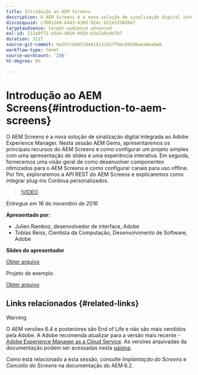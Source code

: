 ```yaml
---
title: Introdução ao AEM Screens
description: O AEM Screens é a nova solução de sinalização digital integrada ao Adobe Experience Manager. Nesta sessão AEM Gems, apresentaremos os principais recursos do AEM Screens e como configurar um projeto simples com uma apresentação de slides e uma experiência interativa. Em seguida, fornecemos uma visão geral de como desenvolver componentes otimizados para o AEM Screens e como configurar canais para uso offline. Por fim, exploraremos a API REST do AEM Screens e explicaremos como integrar plug-ins Cordova personalizados.
discoiquuid: c3001249-b443-420d-924c-b52e515026ef
targetaudience: target-audience advanced
exl-id: 212a9f72-e5ed-4010-992b-b3a7a9c0d7b7
duration: 3127
source-git-commit: 9a297cda953d4414131657f9ac84580aea0eabeb
workflow-type: tm+mt
source-wordcount: '256'
ht-degree: 0%

---
```


# Introdução ao AEM Screens{#introduction-to-aem-screens}

O AEM Screens é a nova solução de sinalização digital integrada ao Adobe Experience Manager. Nesta sessão AEM Gems, apresentaremos os principais recursos do AEM Screens e como configurar um projeto simples com uma apresentação de slides e uma experiência interativa. Em seguida, fornecemos uma visão geral de como desenvolver componentes otimizados para o AEM Screens e como configurar canais para uso offline. Por fim, exploraremos a API REST do AEM Screens e explicaremos como integrar plug-ins Cordova personalizados.

>[!VIDEO](https://video.tv.adobe.com/v/19301/?quality=9)

*Entregue em 16 de novembro de 2016*

**Apresentado por:**

* Julien Ramboz, desenvolvedor de interface, Adobe
* Tobias Reiss, Cientista da Computação, Desenvolvimento de Software, Adobe

**Slides do apresentador**

[Obter arquivo](assets/2016-11-16-aem-screens.pdf)

Projeto de exemplo

[Obter arquivo](assets/aemscreensgems.zip)

## Links relacionados {#related-links}


>[!WARNING]
>
>O AEM versões 6.4 e posteriores são End of Life e não são mais vendidos pela Adobe.  A Adobe recomenda atualizar para a versão mais recente - [Adobe Experience Manager as a Cloud Service](https://experienceleague.adobe.com/docs/experience-manager-cloud-service.html).  As versões arquivadas da documentação podem ser acessadas nesta [página](https://experienceleague.adobe.com/docs/experience-manager-release-information/aem-release-updates/previous-updates/aem-previous-versions.html?lang=pt-BR).
>
>Como está relacionado a esta sessão, consulte *Implantação do Screens* e *Conceito do Screens* na documentação do AEM 6.2.
